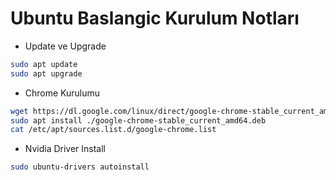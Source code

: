 # Ubuntu Baslangic Kurulum Notları

* Update ve Upgrade

```sh
sudo apt update
sudo apt upgrade
```
* Chrome Kurulumu

```sh
wget https://dl.google.com/linux/direct/google-chrome-stable_current_amd64.deb
sudo apt install ./google-chrome-stable_current_amd64.deb
cat /etc/apt/sources.list.d/google-chrome.list
```
* Nvidia Driver Install

```sh
sudo ubuntu-drivers autoinstall
```

